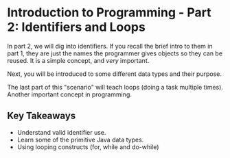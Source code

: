 # Introduction to Programming - Part 2: Identifiers and Loops
In part 2, we will dig into identifiers. If you recall the brief intro to them in part 1, they are just the names the programmer gives objects so they can be reused. It is a simple concept, and _very_ important.

Next, you will be introduced to some different data types and their purpose.

The last part of this &quot;scenario&quot; will teach loops (doing a task multiple times). Another important concept in programming.

## Key Takeaways
- Understand valid identifier use.
- Learn some of the primitive Java data types.
- Using looping constructs (for, while and do-while)
